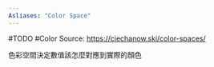 ```yaml
---
Asliases: "Color Space"
---
```

#TODO #Color
Source: https://ciechanow.ski/color-spaces/

色彩空間決定數值該怎麼對應到實際的顏色